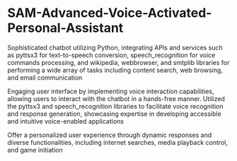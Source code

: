 # SAM-Advanced-Voice-Activated-Personal-Assistant

 Sophisticated chatbot utilizing Python, integrating APIs and services such as pyttsx3 for text-to-speech conversion, speech_recognition for voice commands processing, and wikipedia, webbrowser, and smtplib libraries for performing a wide array of tasks including content search, web browsing, and email communication

 Engaging user interface by implementing voice interaction capabilities, allowing users to interact with the chatbot in a hands-free manner. Utilized the pyttsx3 and speech_recognition libraries to facilitate voice recognition and response generation, showcasing expertise in developing accessible and intuitive voice-enabled applications

  Offer a personalized user experience through dynamic responses and diverse functionalities, including internet searches, media playback control, and game initiation
